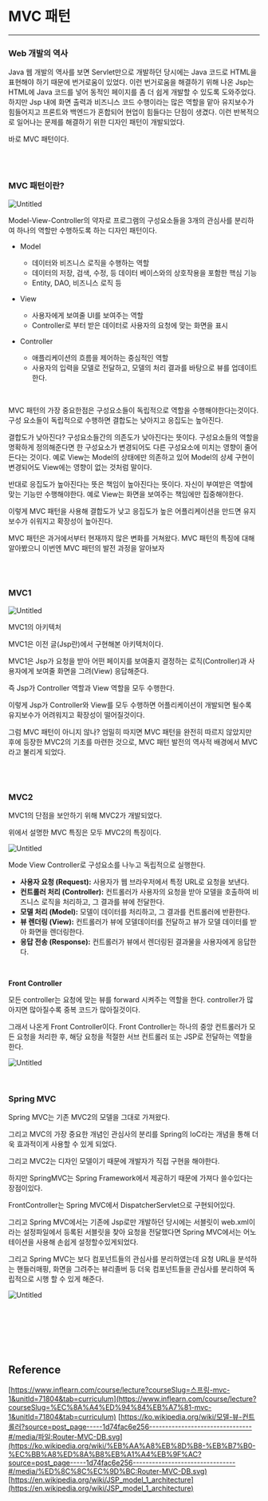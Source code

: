 # MVC 패턴

---

### Web 개발의 역사

Java 웹 개발의 역사를 보면 Servlet만으로 개발하던 당시에는 Java 코드로 HTML을 표현해야 하기 때문에 번거로움이 있었다. 이런 번거로움을 해결하기 위해 나온 Jsp는 HTML에 Java 코드를 넣어 동적인 페이지를 좀 더 쉽게 개발할 수 있도록 도와주었다. 하지만 Jsp 내에 화면 출력과 비즈니스 코드 수행이라는 많은 역할을 맡아 유지보수가 힘들어지고 프론트와 백엔드가 혼합되어 현업이 힘들다는 단점이 생겼다. 이런 반복적으로 일어나는 문제를 해결하기 위한 디자인 패턴이 개발되었다.

바로 MVC 패턴이다. 

<br><br>

### MVC 패턴이란?

![Untitled](/Web/img/mvc(1).png)

Model-View-Controller의 약자로 프로그램의 구성요소들을 3개의 관심사를 분리하여 하나의 역할만 수행하도록 하는 디자인 패턴이다.



- Model
    - 데이터와 비즈니스 로직을 수행하는 역할
    - 데이터의 저장, 검색, 수정, 등 데이터 베이스와의 상호작용을 포함한 핵심 기능
    - Entity, DAO, 비즈니스 로직 등
- View
    - 사용자에게 보여줄 UI를 보여주는 역할
    - Controller로 부터 받은 데이터로 사용자의 요청에 맞는 화면을 표시
    
- Controller
    - 애플리케이션의 흐름을 제어하는 중심적인 역할
    - 사용자의 입력을 모델로 전달하고, 모델의 처리 결과를 바탕으로 뷰를 업데이트한다.

<br>

MVC 패턴의 가장 중요한점은 구성요소들이 독립적으로 역할을 수행해야한다는것이다.
구성 요소들이 독립적으로 수행하면 결합도는 낮아지고 응집도는 높아진다.

결합도가 낮아진다? 구성요소들간의 의존도가 낮아진다는 뜻이다. 
구성요소들의 역할을 명확하게 정의해준다면 한 구성요소가 변경되어도 다른 구성요소에 미치는 영향이 줄어든다는 것이다. 예로 View는 Model의 상태에만 의존하고 있어 Model의 상세 구현이 변경되어도 View에는 영향이 없는 것처럼 말이다.

반대로 응집도가 높아진다는 뜻은 책임이 높아진다는 뜻이다.
자신이 부여받은 역할에 맞는 기능만 수행해야한다. 예로 View는 화면을 보여주는 책임에만 집중해야한다.

이렇게 MVC 패턴을 사용해 결합도가 낮고 응집도가 높은 어플리케이션을 만드면 유지보수가 쉬워지고 확장성이 높아진다.

MVC 패턴은 과거에서부터 현재까지 많은 변화를 거쳐왔다.
MVC 패턴의 특징에 대해 알아봤으니 이번엔 MVC 패턴의 발전 과정을 알아보자

<br><br>

### MVC1

![Untitled](/Web/img/mvc(2).png)

MVC1의 아키텍처

MVC1은 이전 글(Jsp란)에서 구현해본 아키텍처이다.

MVC1은 Jsp가 요청을 받아 어떤 페이지를 보여줄지 결정하는 로직(Controller)과 사용자에게 보여줄 화면을 그려(View) 응답해준다.

즉 Jsp가 Controller 역할과 View 역할을 모두 수행한다. 

이렇게 Jsp가 Controller와 View를 모두 수행하면 어플리케이션이 개발되면 될수록 유지보수가 어려워지고 확장성이 떨어질것이다.

그럼 MVC 패턴이 아니지 않나? 엄밀히 따지면 MVC 패턴을 완전히 따르지 않았지만 후에 등장한 MVC2의 기초를 마련한 것으로, MVC 패턴 발전의 역사적 배경에서 MVC라고 불리게 되었다.

<br><br>

### MVC2

MVC1의 단점을 보안하기 위해 MVC2가 개발되었다.

위에서 설명한 MVC 특징은 모두 MVC2의 특징이다.

![Untitled](/Web/img/mvc(1).png)

Mode View Controller로 구성요소를 나누고 독립적으로 실행한다.

- **사용자 요청 (Request):** 사용자가 웹 브라우저에서 특정 URL로 요청을 보낸다.
- **컨트롤러 처리 (Controller):** 컨트롤러가 사용자의 요청을 받아 모델을 호출하여 비즈니스 로직을 처리하고, 그 결과를 뷰에 전달한다.
- **모델 처리 (Model):** 모델이 데이터를 처리하고, 그 결과를 컨트롤러에 반환한다.
- **뷰 렌더링 (View):** 컨트롤러가 뷰에 모델데이터를 전달하고 뷰가 모델 데이터를 받아 화면을 렌더링한다.
- **응답 전송 (Response):** 컨트롤러가 뷰에서 렌더링된 결과물을 사용자에게 응답한다.

<br>

**Front Controller**



모든 controller는 요청에 맞는 뷰를 forward 시켜주는 역할을 한다.
controller가 많아지면 많아질수록 중복 코드가 많아질것이다.

그래서 나온게 Front Controller이다. Front Controller는 하나의 중앙 컨트롤러가 모든 요청을 처리한 후, 해당 요청을 적절한 서브 컨트롤러 또는 JSP로 전달하는 역할을 한다.

![Untitled](/Web/img/mvc(3).png)

<br>

### Spring MVC

Spring MVC는 기존 MVC2의 모델을 그대로 가져왔다.

그리고 MVC의 가장 중요한 개념인 관심사의 분리를 Spring의 IoC라는 개념을 통해 더욱 효과적이게 사용할 수 있게 되었다.

그리고 MVC2는 디자인 모델이기 때문에 개발자가 직접 구현을 해야한다.

하지만 SpringMVC는 Spring Framework에서 제공하기 때문에 가져다 쓸수있다는 장점이있다.

FrontController는 Spring MVC에서 DispatcherServlet으로 구현되어있다.

그리고 Spring MVC에서는 기존에 Jsp로만 개발하던 당시에는 서블릿이 web.xml이라는 설정파일에서 등록된 서블릿을 찾아 요청을 전달했다면 Spring MVC에서는 어노테이션을 사용해 손쉽게 설정할수있게되었다.

그리고 Spring MVC는 보다 컴포넌트들의 관심사를 분리하였는데 요청 URL을 분석하는 핸들러매핑, 화면을 그려주는 뷰리졸버 등 더욱 컴포넌트들을 관심사를 분리하여 독립적으로 시행 할 수 있게 해준다.

![Untitled](/Web/img/mvc(4).png)


<br><br><br><br><br>


## Reference

[https://www.inflearn.com/course/lecture?courseSlug=스프링-mvc-1&unitId=71804&tab=curriculum](https://www.inflearn.com/course/lecture?courseSlug=%EC%8A%A4%ED%94%84%EB%A7%81-mvc-1&unitId=71804&tab=curriculum)
[https://ko.wikipedia.org/wiki/모델-뷰-컨트롤러?source=post_page-----1d74fac6e256--------------------------------#/media/파일:Router-MVC-DB.svg](https://ko.wikipedia.org/wiki/%EB%AA%A8%EB%8D%B8-%EB%B7%B0-%EC%BB%A8%ED%8A%B8%EB%A1%A4%EB%9F%AC?source=post_page-----1d74fac6e256--------------------------------#/media/%ED%8C%8C%EC%9D%BC:Router-MVC-DB.svg)
[https://en.wikipedia.org/wiki/JSP_model_1_architecture](https://en.wikipedia.org/wiki/JSP_model_1_architecture)